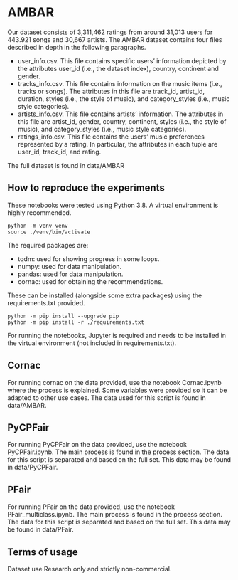 # AMBAR

Our dataset consists of 3,311,462 ratings from around 31,013 users for 443.921 songs and 30,667 artists. The AMBAR dataset contains
four files described in depth in the following paragraphs.

- user_info.csv. This file contains specific users’ information depicted by the attributes user_id (i.e., the dataset index), country, continent and gender.
- tracks_info.csv. This file contains information on the music items (i.e., tracks or songs). The attributes in this file are track_id, artist_id, duration, styles (i.e., the style of music), and category_styles (i.e., music style categories).
- artists_info.csv. This file contains artists’ information. The attributes in this file are artist_id, gender, country, continent, styles (i.e., the style of music), and category_styles (i.e., music style categories).
- ratings_info.csv. This file contains the users’ music preferences represented by a rating. In particular, the attributes in each tuple are user_id, track_id, and rating.

The full dataset is found in data/AMBAR


## How to reproduce the experiments

These notebooks were tested using Python 3.8. A virtual environment is highly recommended.

```shell
python -m venv venv
source ./venv/bin/activate
```

The required packages are:

- tqdm: used for showing progress in some loops.
- numpy: used for data manipulation.
- pandas: used for data manipulation.
- cornac: used for obtaining the recommendations.

These can be installed (alongside some extra packages) using the requirements.txt provided.

```shell
python -m pip install --upgrade pip
python -m pip install -r ./requirements.txt
```

For running the notebooks, Jupyter is required and needs to be installed in the virtual environment (not included in
requirements.txt).

## Cornac

For running cornac on the data provided, use the notebook Cornac.ipynb where the process is explained. Some variables
were provided so it can be adapted to other use cases. The data used for this script is found in data/AMBAR.

## PyCPFair

For running PyCPFair on the data provided, use the notebook PyCPFair.ipynb. The main process is found in the process
section.
The data for this script is separated and based on the full set. This data may be found in data/PyCPFair.

## PFair

For running PFair on the data provided, use the notebook PFair_multiclass.ipynb. The main process is found in the process
section.
The data for this script is separated and based on the full set. This data may be found in data/PFair.

## Terms of usage
Dataset use Research only and strictly non-commercial. 
